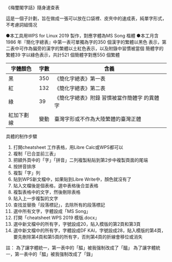 《梅璽閣字話》隨身速查表

這是一個子計劃，旨在做成一張可以放在口袋裡、皮夾中的速成表，純單字形式，不考慮詞組情况


●本工具用WPS for Linux 2019 製作，對應字體為MS Song 楷體
●本工月含1986 年『簡化字總表』中第一表可單獨為字的350 個漢字的繁體以黑色
表示，第二表中可作為偏旁的漢字的繁體以土紅色表示，以及附錄中習慣被當個
簡體字的繁體39 字以綠色表示，共計521 個簡體字對應550 個繁體

字體顏色 | 字數 | 含義
---------|-------|-----
黑       |350    |《簡化字總表》第一表
紅| 132  |《簡化字總表》第二表
綠| 39  |《簡化字總表》附錄 習慣被當作簡體字 的異體字
紅加下劃線| 變動 | 臺灣字形或不作為大陸繁體的臺灣正體

具體的制作步驟
1. 打開cheatsheet 工作表格，用Libre Calc或WPS都可以
1. 複制「已合並前三表」
1. 把額外頁中的「字」「拼音」二列複製粘貼到第2步中複製頁面的尾端
1. 按拼音排序
1. 複製「字」列
1. 貼到WPS新文檔中，如果貼到Libre Write中，顏色就沒有了
1. 貼入文檔後是個表格，選中表格後合並表格
1. 複製表格中的文字，然後刪除表格
1. 貼入上一步複製的文字
1. 查找並替換「段落標記」，去除所有的段落標記
1. 選中所有文字，字體設成「MS Song」
1. 打開「cheatsheet WPS 2019 模版.docx」
1. 選中新文檔中的所有字，字號設成20，貼入模版的第2頁和第3頁
1. 選中新文檔中的所有字，字體設成DF KAI，字號設成28，貼入模版的第4頁，要先刪除第4頁和第5頁的所有字，否則第4頁的折線會移位或消失

註：
為了讓字體統一，第一表中的「醖」被我强制改成了「醞」
為了讓字體統一，第一表中的「醖」被我强制改成了「錄」

